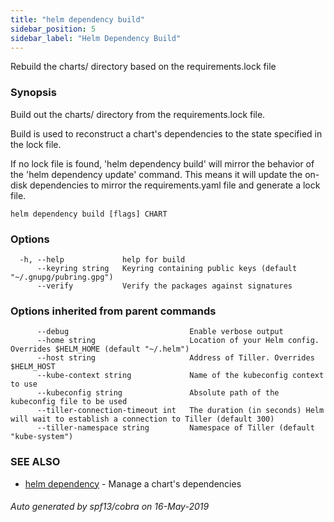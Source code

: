 ```yaml
---
title: "helm dependency build"
sidebar_position: 5
sidebar_label: "Helm Dependency Build"
---
```

Rebuild the charts/ directory based on the requirements.lock file

### Synopsis


Build out the charts/ directory from the requirements.lock file.

Build is used to reconstruct a chart's dependencies to the state specified in
the lock file.

If no lock file is found, 'helm dependency build' will mirror the behavior of
the 'helm dependency update' command. This means it will update the on-disk
dependencies to mirror the requirements.yaml file and generate a lock file.


```
helm dependency build [flags] CHART
```

### Options

```
  -h, --help             help for build
      --keyring string   Keyring containing public keys (default "~/.gnupg/pubring.gpg")
      --verify           Verify the packages against signatures
```

### Options inherited from parent commands

```
      --debug                           Enable verbose output
      --home string                     Location of your Helm config. Overrides $HELM_HOME (default "~/.helm")
      --host string                     Address of Tiller. Overrides $HELM_HOST
      --kube-context string             Name of the kubeconfig context to use
      --kubeconfig string               Absolute path of the kubeconfig file to be used
      --tiller-connection-timeout int   The duration (in seconds) Helm will wait to establish a connection to Tiller (default 300)
      --tiller-namespace string         Namespace of Tiller (default "kube-system")
```

### SEE ALSO

* [helm dependency](helm_dependency.md)	 - Manage a chart's dependencies

###### Auto generated by spf13/cobra on 16-May-2019
